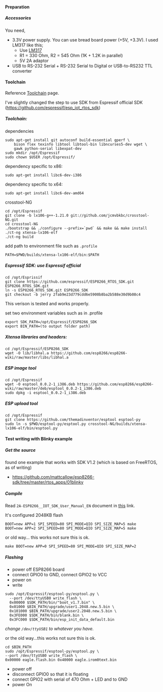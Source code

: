 #### Preparation

##### Accessories

You need,
* 3.3V power supply. You can use bread board power (+5V, +3.3V). I used LM317 like this;
  * Use [LM317](http://www.ti.com/lit/ds/symlink/lm317.pdf)
  * R1 = 330 Ohm, R2 = 545 Ohm (1K + 1.2K in parallel)
  * 5V 2A adaptor
* USB to RS-232 Serial + RS-232 Serial to Digital or USB-to-RS232 TTL converter

#### Toolchain

Reference [Toolchain](https://github.com/esp8266/esp8266-wiki/wiki/Toolchain) page.

I've slightly changed the step to use SDK from Espressif official SDK
(https://github.com/espressif/esp_iot_rtos_sdk)

##### Toolchain:

dependencies
```
sudo apt-get install git autoconf build-essential gperf \
    bison flex texinfo libtool libtool-bin libncurses5-dev wget \
    gawk python-serial libexpat-dev
sudo mkdir /opt/Espressif
sudo chown $USER /opt/Espressif/

```

dependency specific to x86:
```
sudo apt-get install libc6-dev-i386
```

dependency specific to x64:
```
sudo apt-get install libc6-dev-amd64
```

crosstool-NG
```
cd /opt/Espressif
git clone -b lx106-g++-1.21.0 git://github.com/jcmvbkbc/crosstool-NG.git
cd crosstool-NG
./bootstrap && ./configure --prefix=`pwd` && make && make install
./ct-ng xtensa-lx106-elf
./ct-ng build
```
add path to environment file such as `.profile`
```
PATH=$PWD/builds/xtensa-lx106-elf/bin:$PATH
```

##### Espressif SDK: use Espressif official

```
cd /opt/Esprissif
git clone https://github.com/espressif/ESP8266_RTOS_SDK.git ESP8266_RTOS_SDK.git
ln -s ESP8266_RTOS_SDK.git ESP8266_SDK
git checkout -b jerry 2fab9e23d779cdd6e5900b8ba2b588e30d9b08c4
```

This verison is tested and works properly.

set two environment variables such as in .profile
```
export SDK_PATH=/opt/Espressif/ESP8266_SDK
export BIN_PATH=(to output folder path)
```

##### Xtensa libraries and headers:
```
cd /opt/Espressif/ESP8266_SDK
wget -O lib/libhal.a https://github.com/esp8266/esp8266-wiki/raw/master/libs/libhal.a
```

##### ESP image tool
```
cd /opt/Espressif
wget -O esptool_0.0.2-1_i386.deb https://github.com/esp8266/esp8266-wiki/raw/master/deb/esptool_0.0.2-1_i386.deb
sudo dpkg -i esptool_0.0.2-1_i386.deb
```

##### ESP upload tool
```
cd /opt/Espressif
git clone https://github.com/themadinventor/esptool esptool-py
sudo ln -s $PWD/esptool-py/esptool.py crosstool-NG/builds/xtensa-lx106-elf/bin/esptool.py
```

#### Test writing with Blinky example

##### Get the source

found one example that works with SDK V1.2 (which is based on FreeRTOS, as of writing)

* https://github.com/mattcallow/esp8266-sdk/tree/master/rtos_apps/01blinky


##### Compile

Read `2A-ESP8266__IOT_SDK_User_Manual_EN` document in
[this](http://bbs.espressif.com/viewtopic.php?f=51&t=1024) link.

It's configured 2048KB flash
```
BOOT=new APP=1 SPI_SPEED=80 SPI_MODE=QIO SPI_SIZE_MAP=5 make
BOOT=new APP=2 SPI_SPEED=80 SPI_MODE=QIO SPI_SIZE_MAP=5 make
```

or old way... this works not sure this is ok.
```
make BOOT=new APP=0 SPI_SPEED=80 SPI_MODE=QIO SPI_SIZE_MAP=2
```

##### Flashing

* power off ESP8266 board
* connect GPIO0 to GND, connect GPIO2 to VCC
* power on
* write

```
sudo /opt/Espressif/esptool-py/esptool.py \
  --port /dev/ttyUSB0 write_flash \
  0x00000 $SDK_PATH/bin/"boot_v1.7.bin" \
  0x01000 $BIN_PATH/upgrade/user1.2048.new.5.bin \
  0x101000 $BIN_PATH/upgrade/user2.2048.new.5.bin \
  0x3FE000 $SDK_PATH/bin/blank.bin \
  0x3FC000 $SDK_PATH/bin/esp_init_data_default.bin
```
_change `/dev/ttyUSB1` to whatever you have._

or the old way...this works not sure this is ok.
```
cd $BIN_PATH
sudo /opt/Espressif/esptool-py/esptool.py \
--port /dev/ttyUSB0 write_flash \
0x00000 eagle.flash.bin 0x40000 eagle.irom0text.bin
```

* power off
* disconnect GPIO0 so that it is floating
* connect GPIO2 with serial of 470 Ohm + LED and to GND
* power On
